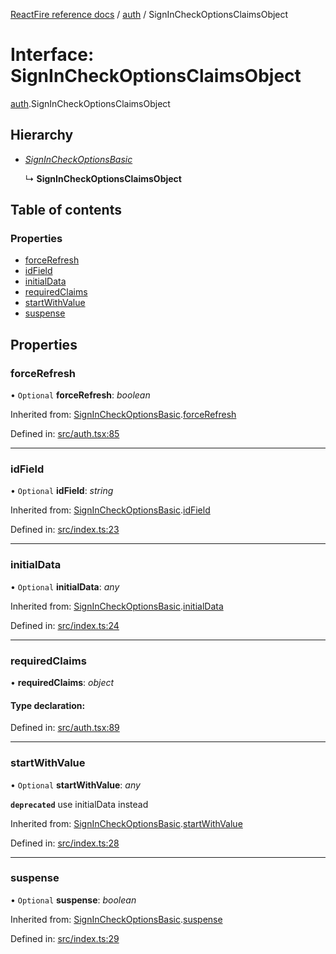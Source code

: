 [ReactFire reference docs](../README.md) / [auth](../modules/auth.md) / SignInCheckOptionsClaimsObject

# Interface: SignInCheckOptionsClaimsObject

[auth](../modules/auth.md).SignInCheckOptionsClaimsObject

## Hierarchy

* [*SignInCheckOptionsBasic*](auth.signincheckoptionsbasic.md)

  ↳ **SignInCheckOptionsClaimsObject**

## Table of contents

### Properties

- [forceRefresh](auth.signincheckoptionsclaimsobject.md#forcerefresh)
- [idField](auth.signincheckoptionsclaimsobject.md#idfield)
- [initialData](auth.signincheckoptionsclaimsobject.md#initialdata)
- [requiredClaims](auth.signincheckoptionsclaimsobject.md#requiredclaims)
- [startWithValue](auth.signincheckoptionsclaimsobject.md#startwithvalue)
- [suspense](auth.signincheckoptionsclaimsobject.md#suspense)

## Properties

### forceRefresh

• `Optional` **forceRefresh**: *boolean*

Inherited from: [SignInCheckOptionsBasic](auth.signincheckoptionsbasic.md).[forceRefresh](auth.signincheckoptionsbasic.md#forcerefresh)

Defined in: [src/auth.tsx:85](https://github.com/FirebaseExtended/reactfire/blob/main/src/auth.tsx#L85)

___

### idField

• `Optional` **idField**: *string*

Inherited from: [SignInCheckOptionsBasic](auth.signincheckoptionsbasic.md).[idField](auth.signincheckoptionsbasic.md#idfield)

Defined in: [src/index.ts:23](https://github.com/FirebaseExtended/reactfire/blob/main/src/index.ts#L23)

___

### initialData

• `Optional` **initialData**: *any*

Inherited from: [SignInCheckOptionsBasic](auth.signincheckoptionsbasic.md).[initialData](auth.signincheckoptionsbasic.md#initialdata)

Defined in: [src/index.ts:24](https://github.com/FirebaseExtended/reactfire/blob/main/src/index.ts#L24)

___

### requiredClaims

• **requiredClaims**: *object*

#### Type declaration:

Defined in: [src/auth.tsx:89](https://github.com/FirebaseExtended/reactfire/blob/main/src/auth.tsx#L89)

___

### startWithValue

• `Optional` **startWithValue**: *any*

**`deprecated`** use initialData instead

Inherited from: [SignInCheckOptionsBasic](auth.signincheckoptionsbasic.md).[startWithValue](auth.signincheckoptionsbasic.md#startwithvalue)

Defined in: [src/index.ts:28](https://github.com/FirebaseExtended/reactfire/blob/main/src/index.ts#L28)

___

### suspense

• `Optional` **suspense**: *boolean*

Inherited from: [SignInCheckOptionsBasic](auth.signincheckoptionsbasic.md).[suspense](auth.signincheckoptionsbasic.md#suspense)

Defined in: [src/index.ts:29](https://github.com/FirebaseExtended/reactfire/blob/main/src/index.ts#L29)
